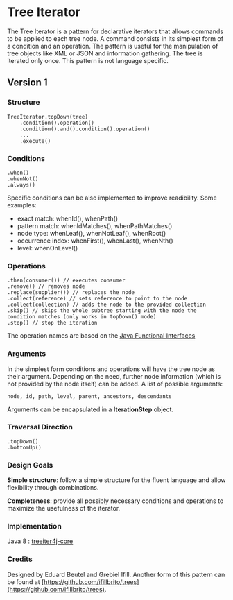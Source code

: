 # Tree Iterator

The Tree Iterator is a pattern for declarative iterators that allows commands to be applied to each tree node. A command consists in its simplest form of a condition and an operation. The pattern is useful for the manipulation of tree objects like XML or JSON and information gathering. The tree is iterated only once. This pattern is not language specific.

## Version 1

### Structure

    TreeIterator.topDown(tree)
        .condition().operation()
        .condition().and().condition().operation()
        ...
        .execute()

### Conditions

    .when()
    .whenNot()
    .always()

Specific conditions can be also implemented to improve readibility. Some examples:

 - exact match: whenId(), whenPath()
 - pattern match: whenIdMatches(), whenPathMatches()
 - node type: whenLeaf(), whenNotLeaf(), whenRoot()
 - occurrence index: whenFirst(), whenLast(), whenNth()
 - level: whenOnLevel()

### Operations

    .then(consumer()) // executes consumer 
    .remove() // removes node 
    .replace(supplier()) // replaces the node
    .collect(reference) // sets reference to point to the node
    .collect(collection) // adds the node to the provided collection
    .skip() // skips the whole subtree starting with the node the condition matches (only works in topDown() mode)
    .stop() // stop the iteration

The operation names are based on the [Java Functional Interfaces](https://docs.oracle.com/javase/8/docs/api/java/util/function/package-summary.html)
     
### Arguments

In the simplest form conditions and operations will have the tree node as their argument.
Depending on the need, further node information (which is not provided by the node itself) can be added.
A list of possible arguments:

	node, id, path, level, parent, ancestors, descendants

Arguments can be encapsulated in a **IterationStep** object.

### Traversal Direction

    .topDown()
    .bottomUp()

### Design Goals

**Simple structure**: follow a simple structure for the fluent language and allow flexibility through combinations.

**Completeness**: provide all possibly necessary conditions and operations to maximize the usefulness of the iterator.

### Implementation

Java 8 : [treeiter4j-core](https://github.com/eduardbeutel/treeiter4j-core)

### Credits

Designed by Eduard Beutel and Grebiel Ifill.
Another form of this pattern can be found at [https://github.com/ifillbrito/trees](https://github.com/ifillbrito/trees).
